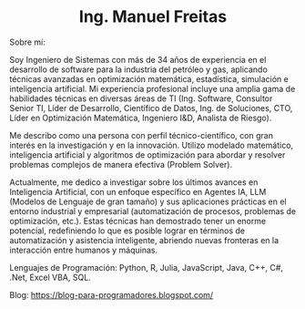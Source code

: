 <h1 align="center"><b>Ing. Manuel Freitas </b></h1>

Sobre mí:
  
Soy Ingeniero de Sistemas con más de 34 años de experiencia en el desarrollo de software para la industria del petróleo y gas, aplicando técnicas avanzadas en optimización matemática, estadística, simulación e inteligencia artificial.
Mi experiencia profesional incluye una amplia gama de habilidades técnicas en diversas áreas de TI (Ing. Software, Consultor Senior TI, Líder de Desarrollo, Científico de Datos, Ing. de Soluciones, CTO, Líder en Optimización Matemática, Ingeniero I&D, Analista de Riesgo).

Me describo como una persona con perfil técnico-científico, con gran interés en la investigación y en la innovación. Utilizo modelado matemático, inteligencia artificial y algoritmos de optimización para abordar y resolver problemas complejos de manera efectiva (Problem Solver). 

Actualmente, me dedico a investigar sobre los últimos avances en Inteligencia Artificial, con un enfoque específico en Agentes IA, LLM (Modelos de Lenguaje de gran tamaño) y sus aplicaciones prácticas en el entorno industrial y empresarial (automatización de procesos, problemas de optimización, etc.). Estas técnicas han demostrado tener un enorme potencial, redefiniendo lo que es posible lograr en términos de automatización y asistencia inteligente, abriendo nuevas fronteras en la interacción entre humanos y máquinas.

Lenguajes de Programación: 
Python, R, Julia, JavaScript, Java, C++, C#, .Net, Excel VBA, SQL.

Blog: 
https://blog-para-programadores.blogspot.com/
